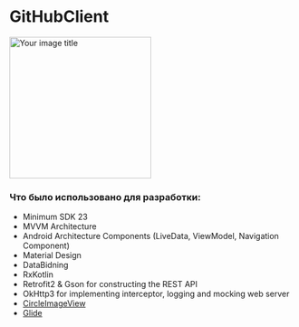 # GitHubClient

<img src="https://github.com/renat01/GitHubClient/raw/master/preview.gif" alt="Your image title" width="250"/>

### Что было использовано для разработки:
* Minimum SDK 23
* MVVM Architecture
* Android Architecture Components (LiveData, ViewModel, Navigation Component)
* Material Design
* DataBidning
* RxKotlin
* Retrofit2 & Gson for constructing the REST API
* OkHttp3 for implementing interceptor, logging and mocking web server
* [CircleImageView](https://github.com/hdodenhof/CircleImageView)
* [Glide](https://github.com/bumptech/glide)
